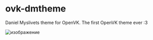 # ovk-dmtheme
Daniel Myslivets theme for OpenVK. The first OpenVK theme ever :3

![изображение](https://user-images.githubusercontent.com/60743585/202872019-98fab1e9-97fa-43a8-b038-91bdaad339ac.png)
